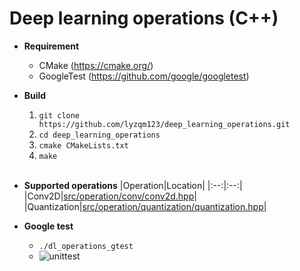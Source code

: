 # Deep learning operations (C++)
- **Requirement**
  - CMake (https://cmake.org/)
  - GoogleTest (https://github.com/google/googletest)

- **Build**
  1. `git clone https://github.com/lyzqm123/deep_learning_operations.git`
  2. `cd deep_learning_operations`
  3. `cmake CMakeLists.txt`
  4. `make`
<br></br>

- **Supported operations**
  |Operation|Location|
  |:--:|:--:|
  |Conv2D|[src/operation/conv/conv2d.hpp](https://github.com/lyzqm123/deep_learning_operations/blob/master/src/operation/conv/conv2d.hpp)|
  |Quantization|[src/operation/quantization/quantization.hpp](https://github.com/lyzqm123/deep_learning_operations/blob/master/src/operation/quantization/quantization.hpp)|


- **Google test**
  - `./dl_operations_gtest` 
  - ![unittest](https://user-images.githubusercontent.com/22426868/168457065-c2a873e7-8bf9-4a2f-a403-48f4c832fec4.png)
